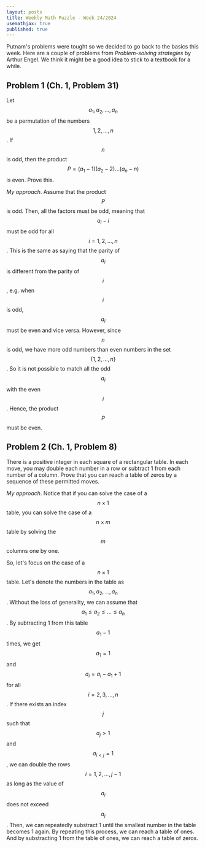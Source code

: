 ```yaml
---
layout: posts
title: Weekly Math Puzzle - Week 24/2024
usemathjax: true
published: true
---
```


Putnam's problems were tought so we decided to go back to the basics this week.
Here are a couple of problems from *Problem-solving strategies* by Arthur Engel.
We think it might be a good idea to stick to a textbook for a while.

## Problem 1 (Ch. 1, Problem 31)

Let $$a_1, a_2, \ldots, a_n$$ be a permutation of the numbers $$1, 2, \ldots, n$$.
If $$n$$ is odd, then the product $$P=(a_1-1)(a_2-2)\ldots(a_n-n)$$ is even.
Prove this.

*My approach*.
Assume that the product $$P$$ is odd.
Then, all the factors must be odd, meaning that $$a_i-i$$ must be odd for all $$i=1,2,\ldots,n$$.
This is the same as saying that the parity of $$a_i$$ is different from the parity of $$i$$, e.g. when $$i$$ is odd, $$a_i$$ must be even and vice versa.
However, since $$n$$ is odd, we have more odd numbers than even numbers in the set $$\{1,2,\ldots,n\}$$.
So it is not possible to match all the odd $$a_i$$ with the even $$i$$.
Hence, the product $$P$$ must be even.

## Problem 2 (Ch. 1, Problem 8)

There is a positive integer in each square of a rectangular table.
In each move, you may double each number in a row or subtract 1 from each number of a column.
Prove that you can reach a table of zeros by a sequence of these permitted moves.

*My approach*. 
Notice that if you can solve the case of a $$n\times 1$$ table, you can solve the case of a $$n\times m$$ table by solving the $$m$$ columns one by one.

So, let's focus on the case of a $$n\times 1$$ table.
Let's denote the numbers in the table as $$a_1, a_2, \ldots, a_n$$.
Without the loss of generality, we can assume that $$a_1 \leq a_2 \leq \ldots \leq a_n$$.
By subtracting 1 from this table $$a_1-1$$ times, we get $$a_1=1$$ and $$a_i = a_i - a_1 + 1$$ for all $$i=2,3,\ldots,n$$.
If there exists an index $$j$$ such that $$a_j > 1$$ and $$a_{i<j}=1$$, we can double the rows $$i=1,2,\ldots,j-1$$ as long as the value of $$a_i$$ does not exceed $$a_j$$. 
Then, we can repeatedly substract 1 until the smallest number in the table becomes 1 again.
By repeating this process, we can reach a table of ones.
And by substracting 1 from the table of ones, we can reach a table of zeros.